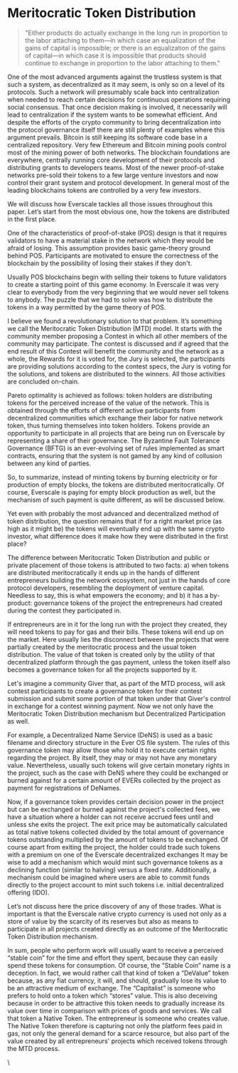 # Meritocratic Token Distribution

> "Either products do actually exchange in the long run in proportion to the labor attaching to them—in which case an equalization of the gains of capital is impossible; or there is an equalization of the gains of capital—in which case it is impossible that products should continue to exchange in proportion to the labor attaching to them."



One of the most advanced arguments against the trustless system is that such a system, as decentralized as it may seem, is only so on a level of its protocols. Such a network will presumably scale back into centralization when needed to reach certain decisions for continuous operations requiring social consensus. That once decision making is involved, it necessarily will lead to centralization if the system wants to be somewhat efficient. And despite the efforts of the crypto community to bring decentralization into the protocol governance itself there are still plenty of examples where this argument prevails. Bitcoin is still keeping its software code base in a centralized repository. Very few Ethereum and Bitcoin mining pools control most of the mining power of both networks. The blockchain foundations are everywhere, centrally running core development of their protocols and distributing grants to developers teams. Most of the newer proof-of-stake networks pre-sold their tokens to a few large venture investors and now control their grant system and protocol development. In general most of the leading blockchains tokens are controlled by a very few investors.&#x20;

We will discuss how Everscale tackles all those issues throughout this paper. Let’s start from the most obvious one, how the tokens are distributed in the first place.

One of the characteristics of proof-of-stake (POS) design is that it requires validators to have a  material stake in the network which they would be afraid of losing. This assumption provides  basic game-theory ground behind POS. Participants are motivated to ensure the correctness of the blockchain by the possibility of losing their stakes if they don't.

Usually POS blockchains begin with selling their tokens to future validators to create a starting point of this game economy. In Everscale it was very clear to everybody from the very beginning that we would never sell tokens to anybody. The puzzle that we had to solve was how to distribute the tokens in a way permitted by the game theory of POS.

I believe we found a revolutionary solution to that problem. It’s something we call the Meritocratic Token Distribution (MTD) model. It starts with the community member proposing a Contest in which all other members of the community may participate. The contest is discussed and if agreed that the end result of this Contest will benefit the community and the network as a whole, the Rewards for it is voted for, the Jury is selected, the participants are providing solutions according to the contest specs, the Jury is voting for the solutions, and tokens are distributed to the winners. All those activities are concluded on-chain.

Pareto optimality is achieved as follows: token holders are distributing tokens for the perceived increase of the value of the network. This is obtained through the efforts of different active participants from decentralized communities which exchange their labor for native network token, thus turning themselves into token holders. Tokens provide an opportunity to participate in all projects that are being run on Everscale by  representing a share of their governance. The Byzantine Fault Tolerance Governance (BFTG) is an ever-evolving set of rules implemented as smart contracts, ensuring that the system is not gamed by any kind of collusion between any kind of parties.

So, to summarize, instead of minting tokens by burning electricity or for production of empty blocks, the tokens are distributed meritocratically. Of course, Everscale is paying for empty block production as well, but the mechanism of such payment is quite different, as will be discussed below.

Yet even with probably the most advanced and decentralized method of token distribution, the question remains that if for a right market price (as high as it might be) the tokens will eventually end up with the same crypto investor, what difference does it make how they were distributed in the first place?

The difference between Meritocratic Token Distribution and public or private placement of those tokens is attributed to two facts: a) when tokens are distributed meritocratically it ends up in the hands of different entrepreneurs building the network ecosystem, not just in the hands of core protocol developers, resembling the deployment of venture capital. Needless to say, this is what empowers the economy; and  b) it has a by-product: governance tokens of the project the entrepreneurs had created during the contest they participated in.

If entrepreneurs are in it for the long run with the project they created, they will need tokens to pay for gas and their bills. These tokens will end up on the market. Here usually lies the disconnect between the projects that were partially created by the meritocratic process and the usual token distribution. The value of that token is created only by the utility of that decentralized platform through the gas payment, unless the token itself also becomes a governance token for all the projects supported by it.

Let's imagine a community Giver that, as part of the MTD process, will ask contest participants to create a governance token for their contest submission and submit some portion of that token under that Giver's control in exchange for a contest winning payment. Now we not only have the Meritocratic Token Distribution mechanism but Decentralized Participation as well.

For example, a Decentralized Name Service (DeNS) is used as a basic filename and directory structure in the Ever OS file system. The rules of this governance token may allow those who hold it to execute certain rights regarding the project. By itself, they may or may not have any monetary value. Nevertheless, usually such tokens will give certain monetary rights in the project, such as the case with DeNS where they could be exchanged or burned against for a certain amount of EVERs collected by the project as payment for registrations of DeNames.&#x20;

Now, if a governance token provides certain decision power in the project but can be exchanged or burned against the project's collected fees, we have a situation where a holder can not receive accrued fees until and unless she exits the project. The exit price may be automatically calculated as total native tokens collected divided by the total amount of governance tokens outstanding multiplied by the amount of tokens to be exchanged. Of course apart from exiting the project, the holder could trade such tokens with a premium on one of the Everscale decentralized exchanges It may be wise to add a mechanism which would mint such governance tokens as a declining function (similar to halving) versus a fixed rate. Additionally, a mechanism could be imagined where  users are able to commit funds directly to the project account to mint such tokens i.e. initial decentralized offering (IDO).

Let’s not discuss here the price discovery of any of those trades. What is important is that the Everscale native crypto currency is used not only as a store of value by the scarcity of its reserves but also as means to participate in all projects created directly as an outcome of the Meritocratic Token Distribution mechanism.

In sum, people who perform work will usually want to receive a perceived “stable coin” for the time and effort they spent, because they can easily spend these tokens for consumption. Of course, the “Stable Coin” name is a deception. In fact, we would rather call that kind of token a “DeValue” token because, as any fiat currency, it will, and should, gradually lose its value to be an attractive medium of exchange. The “Capitalist” is someone who prefers to hold onto a token which “stores” value. This is also deceiving because in order to be attractive this token needs to gradually increase its value over time in comparison with prices of goods and services. We call that token a Native Token. The entrepreneur is someone who creates value. The Native Token therefore is capturing not only the platform fees paid in gas, not only the general demand for a scarce resource, but also part of the value created by all entrepreneurs' projects which received tokens through the MTD process.

\
